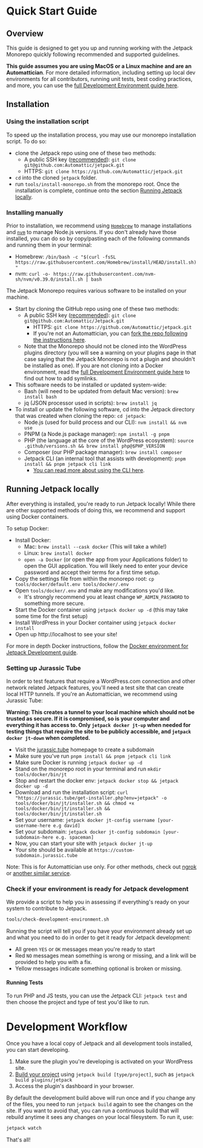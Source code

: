 # Quick Start Guide

## Overview

This guide is designed to get you up and running working with the Jetpack Monorepo quickly following recommended and supported guidelines.

**This guide assumes you are using MacOS or a Linux machine and are an Automattician**. For more detailed information, including setting up local dev environments for all contributors, running unit tests, best coding practices, and more, you can use the [full Development Environment guide here](development-environment.md#clone-the-repository).

## Installation

### Using the installation script

To speed up the installation process, you may use our monorepo installation script. To do so:
 - clone the Jetpack repo using one of these two methods: 
 	- A public SSH key ([recommended](https://github.com/Automattic/jetpack/blob/trunk/docs/development-environment.md#clone-the-repository)): `git clone git@github.com:Automattic/jetpack.git` 
	- HTTPS: `git clone https://github.com/Automattic/jetpack.git` 
 - `cd` into the cloned `jetpack` folder.
 - run `tools/install-monorepo.sh` from the monorepo root.
 Once the installation is complete, continue onto the section [Running Jetpack locally](#running-jetpack-locally). 

### Installing manually

Prior to installation, we recommend using [`Homebrew`](https://brew.sh/) to manage installations and [`nvm`](https://github.com/nvm-sh/nvm/) to manage Node.js versions. If you don't already have those installed, you can do so by copy/pasting each of the following commands and running them in your terminal:

- Homebrew: `/bin/bash -c "$(curl -fsSL https://raw.githubusercontent.com/Homebrew/install/HEAD/install.sh)"`
- nvm: `curl -o- https://raw.githubusercontent.com/nvm-sh/nvm/v0.39.0/install.sh | bash`

The Jetpack Monorepo requires various software to be installed on your machine.
- Start by cloning the GitHub repo using one of these two methods:
	- A public SSH key ([recommended](https://github.com/Automattic/jetpack/blob/trunk/docs/development-environment.md#clone-the-repository)): `git clone git@github.com:Automattic/Jetpack.git` 
		- HTTPS: `git clone https://github.com/Automattic/jetpack.git` 
		- If you're not an Automattician, you can [fork the repo following the instructions here](https://docs.github.com/en/get-started/quickstart/contributing-to-projects).
	- Note that the Monorepo should not be cloned into the WordPress plugins directory (you will see a warning on your plugins page in that case saying that the Jetpack Monorepo is not a plugin and shouldn't be installed as one). If you are not cloning into a Docker environment, read the [full Development Environment guide here](development-environment.md#clone-the-repository) to find out how to add symlinks.
- This software needs to be installed or updated system-wide:
	- Bash (will need to be updated from default Mac version): `brew install bash`
	- jq (JSON processor used in scripts): `brew install jq` 
- To install or update the following software, cd into the Jetpack directory that was created when cloning the repo: `cd jetpack`:
	- Node.js (used for build process and our CLI): `nvm install && nvm use`
	- PNPM (a Node.js package manager): `npm install -g pnpm`
	- PHP (the language at the core of the WordPress ecosystem): `source .github/versions.sh && brew install php@$PHP_VERSION`
	- Composer (our PHP package manager): `brew install composer`
	- Jetpack CLI (an internal tool that assists with development): `pnpm install && pnpm jetpack cli link`
		- [You can read more about using the CLI here](https://github.com/Automattic/jetpack/blob/trunk/tools/cli/README.md).

## Running Jetpack locally

After everything is installed, you're ready to run Jetpack locally! While there are other supported methods of doing this, we recommend and support using Docker containers. 

To setup Docker:
- Install Docker:
	- Mac: `brew install --cask docker` (This will take a while!)
	- Linux: `brew install docker` 
	- `open -a Docker` (or open the app from your Applications folder) to open the GUI application. You will likely need to enter your device password and accept their terms for a first time setup.
- Copy the settings file from within the monorepo root: `cp tools/docker/default.env tools/docker/.env`
- Open `tools/docker/.env` and make any modifications you'd like.	
	- It's strongly recommend you at least change `WP_ADMIN_PASSWORD` to something more secure.
- Start the Docker container using `jetpack docker up -d` (this may take some time for the first setup)
- Install WordPress in your Docker container using `jetpack docker install` 
- Open up http://localhost to see your site!

For more in depth Docker instructions, follow the [Docker environment for Jetpack Development guide](../tools/docker/README.md).

### Setting up Jurassic Tube

In order to test features that require a WordPress.com connection and other network related Jetpack features, you'll need a test site that can create local HTTP tunnels. If you're an Automattician, we recommend using Jurassic Tube:

**Warning: This creates a tunnel to your local machine which should not be trusted as secure. If it is compromised, so is your computer and everything it has access to. Only `jetpack docker jt-up` when needed for testing things that require the site to be publicly accessible, and `jetpack docker jt-down` when completed.**

- Visit the [jurassic.tube](https://jurassic.tube/) homepage to create a subdomain
- Make sure you've run `pnpm install && pnpm jetpack cli link`
- Make sure Docker is running `jetpack docker up -d`
- Stand on the monorepo root in your terminal and run `mkdir tools/docker/bin/jt`
- Stop and restart the docker env: `jetpack docker stop && jetpack docker up -d`
- Download and run the installation script: `curl "https://jurassic.tube/get-installer.php?env=jetpack" -o tools/docker/bin/jt/installer.sh && chmod +x tools/docker/bin/jt/installer.sh && tools/docker/bin/jt/installer.sh`
- Set your username: `jetpack docker jt-config username [your-username-here e.g david]`
- Set your subdomain: `jetpack docker jt-config subdomain [your-subdomain-here e.g. spaceman]` 
- Now, you can start your site with `jetpack docker jt-up`
- Your site should be available at `https://custom-subdomain.jurassic.tube`

Note: This is for Automattician use only. For other methods, check out [ngrok](https://github.com/Automattic/jetpack/blob/trunk/tools/docker/README.md#using-ngrok-with-jetpack) or [another similar service](https://alternativeto.net/software/ngrok/).

### Check if your environment is ready for Jetpack development

We provide a script to help you in assessing if everything's ready on your system to contribute to Jetpack.

```sh
tools/check-development-environment.sh
```

Running the script will tell you if you have your environment already set up and what you need to do in order to get it ready for Jetpack development:

- All green `YES` or `OK` messages mean you're ready to start
- Red `NO` messages mean something is wrong or missing, and a link will be provided to help you with a fix.
- Yellow messages indicate something optional is broken or missing.

#### Running Tests

To run PHP and JS tests, you can use the Jetpack CLI: `jetpack test` and then choose the project and type of test you'd like to run.

# Development Workflow

Once you have a local copy of Jetpack and all development tools installed, you can start developing.

1. Make sure the plugin you're developing is activated on your WordPress site.
2. [Build your project](#building-your-project) using `jetpack build [type/project]`, such as `jetpack build plugins/jetpack`
3. Access the plugin's dashboard in your browser.

By default the development build above will run once and if you change any of the files, you need to run `jetpack build` again to see the changes on the site. If you want to avoid that, you can run a continuous build that will rebuild anytime it sees any changes on your local filesystem. To run it, use:

```sh
jetpack watch
```

That's all! 

